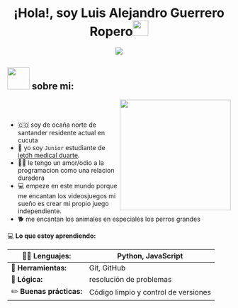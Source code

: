 <h1 align="center">¡Hola!, soy Luis Alejandro Guerrero Ropero<img src="https://media.giphy.com/media/hvRJCLFzcasrR4ia7z/giphy.gif" width="35"></h1>
<p align="center">
  <a href="https://github.com/DenverCoder1/readme-typing-svg"><img src="https://readme-typing-svg.herokuapp.com?font=Time+New+Roman&color=%23C8BE25&size=25&center=true&vCenter=true&width=600&height=100&lines=Software+junior+@luisropero0810;siempre+aprendiendo+algo+nuevo;estudiante+de+programacion;programador+competitivo"></a>
</p>

## <picture><img src = "https://github.com/7oSkaaa/7oSkaaa/blob/main/Images/about_me.gif?raw=true" width = 50px></picture> sobre mi:

<picture> <img align="right" src="https://github.com/7oSkaaa/7oSkaaa/blob/main/Images/Right_Side.gif?raw=true" width = 250px></picture>

<br><br>
- 🇨🇴 soy de ocaña norte de santander residente actual en cucuta
- :school: yo soy `Junior` estudiante de  [ietdh medical duarte](https://www.facebook.com/share/16BNqaSoo2/).
- :technologist: le tengo un amor/odio a la programacion como una relacion duradera
- :computer: empeze en este mundo porque me encantan los videosjuegos mi sueño es crear mi propio juego independiente.
- 🐕 me encantan los animales en especiales los perros grandes


 💻 **Lo que estoy aprendiendo:**

| 👨‍💻 **Lenguajes:**| Python, JavaScript |
|------------------|--------------------|
| 🔧 **Herramientas:** | Git, GitHub |
| 🧠 **Lógica:** | resolución de problemas |
| ✏️ **Buenas prácticas:** | Código limpio y control de versiones |
